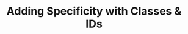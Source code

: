 ---
class: 'web-design'
title: 'Adding Specificity with Classes & IDs'
youtube: 'URaCGCJy3zE'
order: 19
length: 314
---